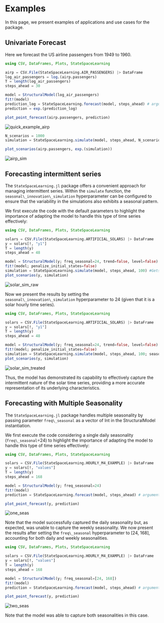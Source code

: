 # Examples 

In this page, we present examples of applications and use cases for the package.

## Univariate Forecast

Here we forecast the US airline passengers from 1949 to 1960.

```julia
using CSV, DataFrames, Plots, StateSpaceLearning

airp = CSV.File(StateSpaceLearning.AIR_PASSENGERS) |> DataFrame
log_air_passengers = log.(airp.passengers)
T = length(log_air_passengers)
steps_ahead = 30

model = StructuralModel(log_air_passengers)
fit!(model)
prediction_log = StateSpaceLearning.forecast(model, steps_ahead) # arguments are the output of the fitted model and number of steps ahead the user wants to forecast
prediction = exp.(prediction_log)

plot_point_forecast(airp.passengers, prediction)
```
![quick_example_airp](assets/quick_example_airp.PNG)

```julia
N_scenarios = 1000
simulation = StateSpaceLearning.simulate(model, steps_ahead, N_scenarios) # arguments are the output of the fitted model, number of steps ahead the user wants to forecast and number of scenario paths

plot_scenarios(airp.passengers, exp.(simulation))

```
![airp_sim](assets/airp_sim.svg)

## Forecasting intermittent series

The ``StateSpaceLearning.jl`` package offers a convenient approach for managing intermittent series. Within the ``simulate`` function, the ``seasonal\_innovation\_simulation`` hyperparameter can be configured to ensure that the variability in the simulations also exhibits a seasonal pattern.

We first execute the code with the default parameters to highlight the importance of adapting the model to handle this type of time series effectively:

```julia
using CSV, DataFrames, Plots, StateSpaceLearning

solars = CSV.File(StateSpaceLearning.ARTIFICIAL_SOLARS) |> DataFrame
y = solars[!, "y1"]
T = length(y)
steps_ahead = 48

model = StructuralModel(y; freq_seasonal=24, trend=false, level=false)
fit!(model; penalize_initial_states=false)
simulation = StateSpaceLearning.simulate(model, steps_ahead, 100) #Gets a 12 steps ahead prediction
plot_scenarios(y, simulation)
```
![solar_sim_raw](assets/solar_sim_raw.png)

Now we present the results by setting the ``seasonal\_innovation\_simulation`` hyperparameter to 24 (given that it is a solar hourly time series).

```julia
using CSV, DataFrames, Plots, StateSpaceLearning

solars = CSV.File(StateSpaceLearning.ARTIFICIAL_SOLARS) |> DataFrame
y = solars[!, "y1"]
T = length(y)
steps_ahead = 48

model = StructuralModel(y; freq_seasonal=24, trend=false, level=false)
fit!(model; penalize_initial_states=false)
simulation = StateSpaceLearning.simulate(model, steps_ahead, 100; seasonal_innovation_simulation=24) #Gets a 12 steps ahead prediction
plot_scenarios(y, simulation)
```
![solar_sim_treated](assets/solar_sim_treated.png)

Thus, the model has demonstrated its capability to effectively capture the intermittent nature of the solar time series, providing a more accurate representation of its underlying characteristics.

## Forecasting with Multiple Seasonality 

The ``StateSpaceLearning.jl`` package handles multiple seasonality by passing parameter ``freq\_seasonal`` as a vector of Int in the StructuralModel instantiation.

We first execute the code considering a single daily seasonality (``freq\_seasonal``=24) to highlight the importance of adapting the model to handle this type of time series effectively:

```julia
using CSV, DataFrames, Plots, StateSpaceLearning

solars = CSV.File(StateSpaceLearning.HOURLY_M4_EXAMPLE) |> DataFrame
y = solars[!, "values"]
T = length(y)
steps_ahead = 168

model = StructuralModel(y; freq_seasonal=24)
fit!(model)
prediction = StateSpaceLearning.forecast(model, steps_ahead) # arguments are the output of the fitted model and number of steps ahead the user wants to forecast

plot_point_forecast(y, prediction)
```
![one_seas](assets/one_seas.png)


Note that the model successfully captured the daily seasonality but, as expected, was unable to capture the weekly seasonality. We now present the results after setting the `freq\_seasonal` hyperparameter to [24, 168], accounting for both daily and weekly seasonalities.


```julia
using CSV, DataFrames, Plots, StateSpaceLearning

solars = CSV.File(StateSpaceLearning.HOURLY_M4_EXAMPLE) |> DataFrame
y = solars[!, "values"]
T = length(y)
steps_ahead = 168

model = StructuralModel(y; freq_seasonal=[24, 168])
fit!(model)
prediction = StateSpaceLearning.forecast(model, steps_ahead) # arguments are the output of the fitted model and number of steps ahead the user wants to forecast

plot_point_forecast(y, prediction)
```
![two_seas](assets/two_seas.png)

Note that the model was able to capture both seasonalities in this case.